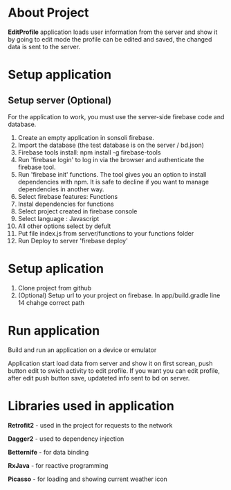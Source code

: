 # About Project 
**EditProfile** application loads user information from the server and show it by going to 
edit mode the profile can be edited and saved, the changed data is sent to the server.

# Setup application
## Setup server (Optional)
For the application to work, you must use the server-side firebase code and database.
1. Create an empty application in sonsoli firebase.
2. Import the database (the test database is on the server / bd.json)
3. Firebase tools install: npm install -g firebase-tools
4. Run 'firebase login' to log in via the browser and authenticate the firebase tool.
5. Run 'firebase init' functions. The tool gives you an option to install dependencies with npm. It is safe to decline if you want to manage dependencies in another way.
6. Select firebase features: Functions
7. Instal dependencies for functions
8. Select project created in firebase console
9. Select language : Javascript
10. All other options select by defult
11. Put file index.js from server/functions to your functions folder
12. Run Deploy to server 'firebase deploy'

# Setup aplication
1) Clone project from github
2) (Optional) Setup url to your project on firebase. In app/build.gradle line 14 chahge correct path

# Run application
Build and run an application on a device or emulator

Application start load data from server and show it on first screan, push button edit to swich activity to edit profile.
If you want you can edit profile, after edit push button save, updateted info sent to bd on server.

# Libraries used in application

**Retrofit2** - used in the project for requests to the network

**Dagger2** - used to dependency injection

**Betternife** - for data binding

**RxJava** - for reactive programming

**Picasso** - for loading and showing current weather icon
